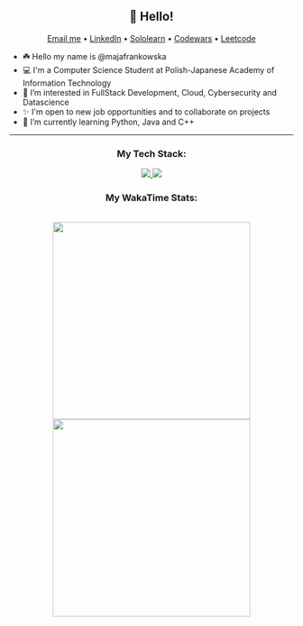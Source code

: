 <h2 align="center">👋 Hello!</h2>
<p align="center">
  <a href="mailto:majafrankowskawork@gmail.com">Email me</a> •
  <a href="https://www.linkedin.com/in/majafrankowska/">LinkedIn</a> •
  <a href="https://www.sololearn.com/profile/9348645">Sololearn</a> •
  <a href="https://www.codewars.com/users/majafrankowska">Codewars</a> •
  <a href="https://www.leetcode.com/majafrankowska/">Leetcode</a> 
</p>


- ☘️ Hello my name is @majafrankowska
- 💻 I'm a Computer Science Student at Polish-Japanese Academy of Information Technology
- 👀 I’m interested in FullStack Development, Cloud, Cybersecurity and Datascience
- ✨ I'm open to new job opportunities and to collaborate on projects
- 🧠 I’m currently learning Python, Java and C++


-------

<h3 align="center"> My Tech Stack:</h3>

<p align="center">
  <a href="https://skillicons.dev">
    <img src="https://skillicons.dev/icons?i=java,py,cpp,c,bash,mysql,django,swift,html,js,ts,css" />
    <img src="https://skillicons.dev/icons?i=ps,idea,eclipse,gcp,cmake,linux,github,visualstudio,vscode,vim,wordpress" />
  </a>
</p>


<h3 align="center"> My WakaTime Stats:</h3>

<br>

</div>
<div align="center">
<img height="350" src="https://wakatime.com/share/@majafrankowska/7dd581fb-c994-471d-9eaf-7851e3b61b54.svg"/>
<img height="350" src="https://wakatime.com/share/@majafrankowska/71af26ce-e164-48cd-809f-64e3f347d530.svg"/>
</div>


  
<!---
majafrankowska/majafrankowska is a ✨ special ✨ repository because its `README.md` (this file) appears on your GitHub profile.
You can click the Preview link to take a look at your changes.
--->
